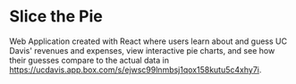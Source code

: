 # Slice the Pie
Web Application created with React where users learn about and guess UC Davis' revenues and expenses, view interactive pie charts, and see how their guesses compare to the actual data in https://ucdavis.app.box.com/s/ejwsc99lnmbsj1qox158kutu5c4xhy7i.
